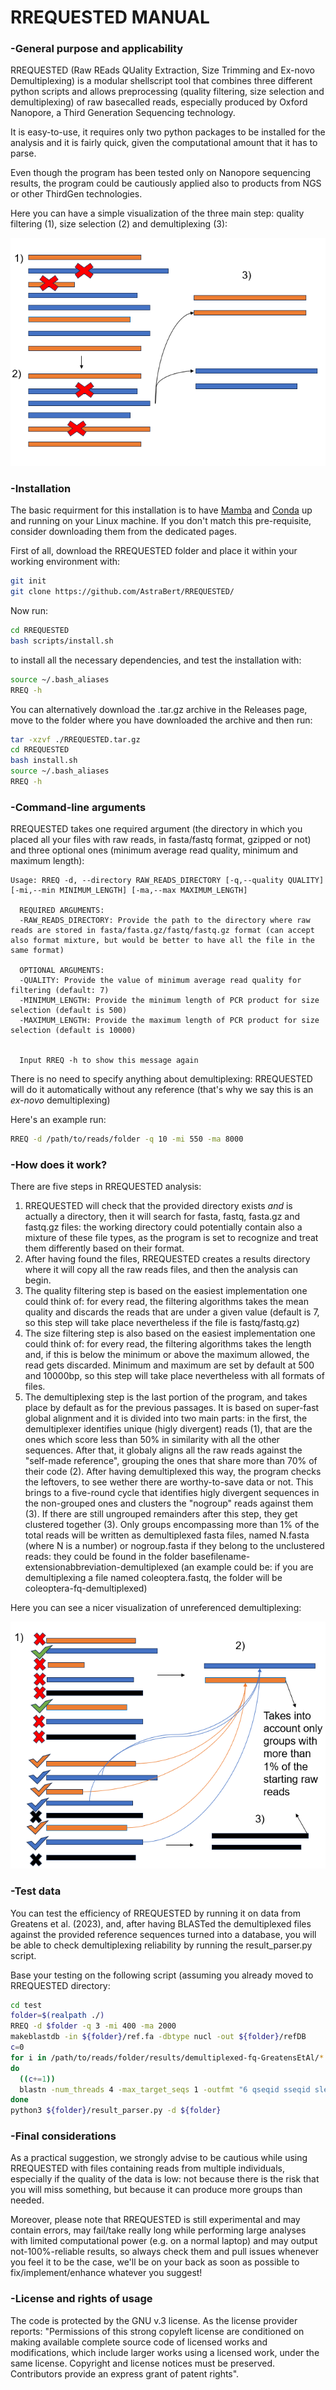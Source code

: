 #  RREQUESTED MANUAL #

### -General purpose and applicability

RREQUESTED (Raw REads QUality Extraction, Size Trimming and Ex-novo Demultiplexing) is a modular shellscript tool that combines three different python scripts and allows preprocessing (quality filtering, size selection and demultiplexing) of raw basecalled reads, especially produced by Oxford Nanopore, a Third Generation Sequencing technology.

It is easy-to-use, it requires only two python packages to be installed for the analysis and it is fairly quick, given the computational amount that it has to parse. 

Even though the program has been tested only on Nanopore sequencing results, the program could be cautiously applied also to products from NGS or other ThirdGen technologies. 

Here you can have a simple visualization of the three main step: quality filtering (1), size selection (2) and demultiplexing (3):

![visual](./imgs/1.png)


### -Installation 
The basic requirment for this installation is to have  [Mamba](https://mamba.readthedocs.io/en/latest/installation/mamba-installation.html) and [Conda](https://conda.io/projects/conda/en/latest/user-guide/install/index.html) up and running on your Linux machine. If you don't match this pre-requisite, consider downloading them from the dedicated pages.

First of all, download the RREQUESTED folder and place it within your working environment with:

```bash
git init
git clone https://github.com/AstraBert/RREQUESTED/
```

Now run:

```bash
cd RREQUESTED
bash scripts/install.sh
```

to install all the necessary dependencies, and test the installation with:

```bash
source ~/.bash_aliases
RREQ -h
```

You can alternatively download the .tar.gz archive in the Releases page, move to the folder where you have downloaded the archive and then run:

```bash
tar -xzvf ./RREQUESTED.tar.gz
cd RREQUESTED
bash install.sh
source ~/.bash_aliases
RREQ -h
```

### -Command-line arguments
RREQUESTED takes one required argument (the directory in which you placed all your files with raw reads, in fasta/fastq format, gzipped or not) and three optional ones (minimum average read quality, minimum and maximum length): 

```
Usage: RREQ -d, --directory RAW_READS_DIRECTORY [-q,--quality QUALITY] [-mi,--min MINIMUM_LENGTH] [-ma,--max MAXIMUM_LENGTH]

  REQUIRED ARGUMENTS:
  -RAW_READS_DIRECTORY: Provide the path to the directory where raw reads are stored in fasta/fasta.gz/fastq/fastq.gz format (can accept also format mixture, but would be better to have all the file in the same format)

  OPTIONAL ARGUMENTS:
  -QUALITY: Provide the value of minimum average read quality for filtering (default: 7)
  -MINIMUM_LENGTH: Provide the minimum length of PCR product for size selection (default is 500)
  -MAXIMUM_LENGTH: Provide the maximum length of PCR product for size selection (default is 10000)

  
  Input RREQ -h to show this message again
```

There is no need to specify anything about demultiplexing: RREQUESTED will do it automatically without any reference (that's why we say this is an *ex-novo* demultiplexing)

Here's an example run:

```bash
RREQ -d /path/to/reads/folder -q 10 -mi 550 -ma 8000
```

### -How does it work? ###
There are five steps in RREQUESTED analysis:
1. RREQUESTED will check that the provided directory exists *and* is actually a directory, then it will search for fasta, fastq, fasta.gz and fastq.gz files: the working directory could potentially contain also a mixture of these file types, as the program is set to recognize and treat them differently based on their format.
2. After having found the files, RREQUESTED creates a results directory where it will copy all the raw reads files, and then the analysis can begin.
3. The quality filtering step is based on the easiest implementation one could think of: for every read, the filtering algorithms takes the mean quality and discards the reads that are under a given value (default is 7, so this step will take place nevertheless if the file is fastq/fastq.gz)
4. The size filtering step is also based on the easiest implementation one could think of: for every read, the filtering algorithms takes the length and, if this is below the minimum or above the maximum allowed, the read gets discarded. Minimum and maximum are set by default at 500 and 10000bp, so this step will take place nevertheless with all formats of files.
5. The demultiplexing step is the last portion of the program, and takes place by default as for the previous passages. It is based on super-fast global alignment and it is divided into two main parts: in the first, the demultiplexer identifies unique (higly divergent) reads (1), that are the ones which score less than 50% in similarity with all the other sequences. After that, it globaly aligns all the raw reads against the "self-made reference", grouping the ones that share more than 70% of their code (2). After having demultiplexed this way, the program checks the leftovers, to see wether there are worthy-to-save data or not. This brings to a five-round cycle that identifies higly divergent sequences in the non-grouped ones and clusters the "nogroup" reads against them (3). If there are still ungrouped remainders after this step, they get clustered together (3). Only groups encompassing more than 1% of the total reads will be written as demultiplexed fasta files, named N.fasta (where N is a number) or nogroup.fasta if they belong to the unclustered reads: they could be found in the folder basefilename-extensionabbreviation-demultiplexed (an example could be: if you are demultiplexing a file named coleoptera.fastq, the folder will be coleoptera-fq-demultiplexed)

Here you can see a nicer visualization of unreferenced demultiplexing:

![Visual](./imgs/2.png)


### -Test data
You can test the efficiency of RREQUESTED by running it on data from Greatens et al. (2023), and, after having BLASTed the demultiplexed files against the provided reference sequences turned into a database, you will be able to check demultiplexing reliability by running the result_parser.py script. 

Base your testing on the following script (assuming you already moved to RREQUESTED directory:

```bash
cd test
folder=$(realpath ./)
RREQ -d $folder -q 3 -mi 400 -ma 2000
makeblastdb -in ${folder}/ref.fa -dbtype nucl -out ${folder}/refDB
c=0
for i in /path/to/reads/folder/results/demultiplexed-fq-GreatensEtAl/*.fasta
do
  ((c+=1))
  blastn -num_threads 4 -max_target_seqs 1 -outfmt "6 qseqid sseqid slen qlen pident qcovs length mismatch gapopen qstart qend sstart send evalue bitscore" -db ${folder}/refDB -query $i > ${folder}/${c}.blast
done
python3 ${folder}/result_parser.py -d ${folder}
```

### -Final considerations ###
As a practical suggestion, we strongly advise to be cautious while using RREQUESTED with files containing reads from multiple individuals, especially if the quality of the data is low: not because there is the risk that you will miss something, but because it can produce more groups than needed.

Moreover, please note that RREQUESTED is still experimental and may contain errors, may fail/take really long while performing large analyses with limited computational power (e.g. on a normal laptop) and may output not-100%-reliable results, so always check them and pull issues whenever you feel it to be the case, we'll be on your back as soon as possible to fix/implement/enhance whatever you suggest!


### -License and rights of usage ###
The code is protected by the GNU v.3 license. As the license provider reports: "Permissions of this strong copyleft license are conditioned on making available complete source code of licensed works and modifications, which include larger works using a licensed work, under the same license. Copyright and license notices must be preserved. Contributors provide an express grant of patent rights".
